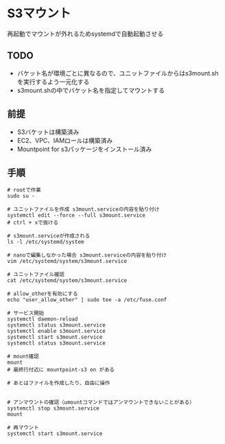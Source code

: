 # S3マウント

再起動でマウントが外れるためsystemdで自動起動させる

## TODO

- バケット名が環境ごとに異なるので、ユニットファイルからはs3mount.shを実行するよう一元化する
- s3mount.shの中でバケット名を指定してマウントする

## 前提

- S3バケットは構築済み
- EC2、VPC、IAMロールは構築済み
- Mountpoint for s3パッケージをインストール済み

## 手順

```
# rootで作業
sudo su -

# ユニットファイルを作成 s3mount.serviceの内容を貼り付け
systemctl edit --force --full s3mount.service
# ctrl + xで抜ける

# s3mount.serviceが作成される
ls -l /etc/systemd/system

# nanoで編集しなかった場合 s3mount.serviceの内容を貼り付け
vim /etc/systemd/system/s3mount.service

# ユニットファイル確認
cat /etc/systemd/system/s3mount.service

# allow_otherを有効にする
echo "user_allow_other" | sudo tee -a /etc/fuse.conf

# サービス開始
systemctl daemon-reload
systemctl status s3mount.service
systemctl enable s3mount.service
systemctl start s3mount.service
systemctl status s3mount.service

# mount確認
mount
# 最終行付近に mountpoint-s3 on がある

# あとはファイルを作成したり、自由に操作


# アンマウントの確認（umountコマンドではアンマウントできないことがある）
systemctl stop s3mount.service
mount

# 再マウント
systemctl start s3mount.service
